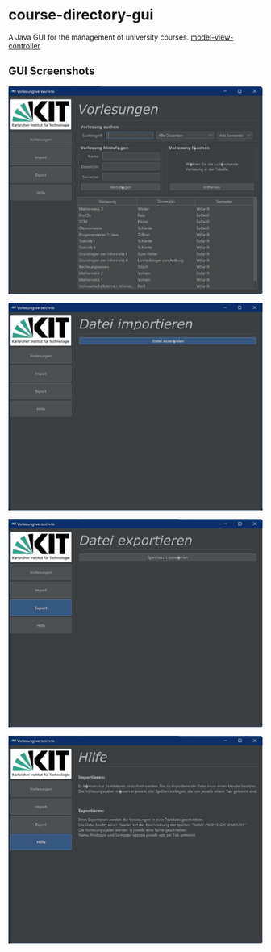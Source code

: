 # course-directory-gui

A Java GUI for the management of university courses. [model-view-controller](https://en.wikipedia.org/wiki/Model%E2%80%93view%E2%80%93controller "Model–view–controller")



## GUI Screenshots
![GUI Screenshot Main Page](res/gui_screenshot_main_page.jpg)

![GUI Screenshot Import Page](res/gui_screenshot_import_page.jpg)

![GUI Screenshot Export Page](res/gui_screenshot_export_page.jpg)

![GUI Screenshot Help Page](res/gui_screenshot_help_page.jpg)
